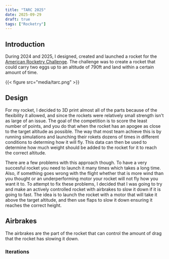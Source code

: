 ```yaml
---
title: "TARC 2025"
date: 2025-09-29
draft: true
tags: ["Rocketry"]
---
```


## Introduction

During 2024 and 2025, I designed, created and launched a rocket for the [American Rocketry Challenge](https://rocketrychallenge.org/). The challenge was to create a rocket that could carry two eggs up to an altitude of 790ft and land within a certain amount of time. 

{{< figure src="media/tarc.png" >}}

## Design

For my rocket, I decided to 3D print almost all of the parts because of the flexibility it allowed, and since the rockets were relatively small strength isn't as large of an issue. The goal of the competition is to score the least number of points, and you do that when the rocket has an apogee as close to the target altitude as possible. The way that most team achieve this is by running simulations and launching their rokets dozens of times in different conditions to determing how it will fly. This data can then be used to determine how much weight should be added to the rocket for it to reach the correct altitude.

There are a few problems with this approach though. To have a very succesful rocket you need to launch it many times which takes a long time. Also, if something goes wrong with the flight whether that is more wind than you thought or an underperforming motor your rocket will not fly how you want it to. To attempt to fix these problems, I decided that I was going to try and make an actively controlled rocket with airbrakes to slow it down if it is going to fast. The idea is to launch the rocket with a motor that will take it above the target altitude, and then use flaps to slow it down ensuring it reaches the correct height.

## Airbrakes

The airbrakes are the part of the rocket that can control the amount of drag that the rocket has slowing it down. 

### Iterations

